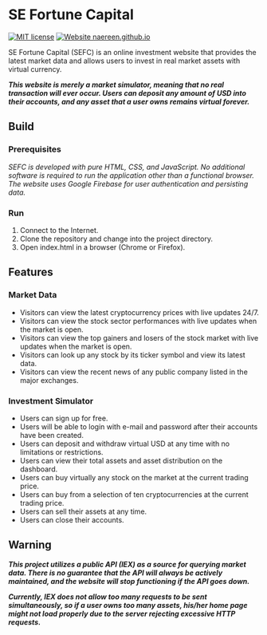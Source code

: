 # SE Fortune Capital
[![MIT license](https://img.shields.io/badge/License-MIT-blue.svg)](https://lbesson.mit-license.org/)
[![Website naereen.github.io](https://img.shields.io/website-up-down-green-red/https/naereen.github.io.svg)](http://esoma-sefc.s3-website.us-east-2.amazonaws.com/)  

SE Fortune Capital (SEFC) is an online investment website that provides the latest market data and allows users to invest in real market assets with virtual currency.

***This website is merely a market simulator, meaning that no real transaction will ever occur. Users can deposit any amount of USD into their accounts, and any asset that a user owns remains virtual forever.***

## Build
### Prerequisites
*SEFC is developed with pure HTML, CSS, and JavaScript. No additional software is required to run the application other than a functional browser. The website uses Google Firebase for user authentication and persisting data.*

### Run
1. Connect to the Internet.
2. Clone the repository and change into the project directory.
3. Open index.html in a browser (Chrome or Firefox).

## Features
### Market Data
* Visitors can view the latest cryptocurrency prices with live updates 24/7.
* Visitors can view the stock sector performances with live updates when the market is open.
* Visitors can view the top gainers and losers of the stock market with live updates when the market is open.
* Visitors can look up any stock by its ticker symbol and view its latest data.
* Visitors can view the recent news of any public company listed in the major exchanges.

### Investment Simulator
* Users can sign up for free.
* Users will be able to login with e-mail and password after their accounts have been created.
* Users can deposit and withdraw virtual USD at any time with no limitations or restrictions.
* Users can view their total assets and asset distribution on the dashboard.
* Users can buy virtually any stock on the market at the current trading price.
* Users can buy from a selection of ten cryptocurrencies at the current trading price.
* Users can sell their assets at any time.
* Users can close their accounts.

## Warning
***This project utilizes a public API (IEX) as a source for querying market data. There is no guarantee that the API will always be actively maintained, and the website will stop functioning if the API goes down.***  

***Currently, IEX does not allow too many requests to be sent simultaneously, so if a user owns too many assets, his/her home page might not load properly due to the server rejecting excessive HTTP requests.***